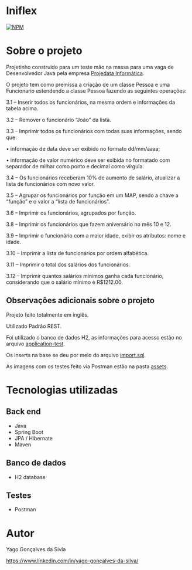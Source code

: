 # Iniflex
[![NPM](https://img.shields.io/npm/l/react)](https://github.com/YGSilva/Iniflex/blob/master/LICENCE) 

# Sobre o projeto

Projetinho construido para um teste mão na massa para uma vaga de Desenvolvedor Java pela empresa [Projedata Informática](https://www.projedata.com.br).

O projeto tem como premissa a criação de um classe Pessoa e uma Funcionario estendendo a classe Pessoa fazendo as seguintes operações: 

3.1 – Inserir todos os funcionários, na mesma ordem e informações da tabela acima.

3.2 – Remover o funcionário “João” da lista.

3.3 – Imprimir todos os funcionários com todas suas informações, sendo que:

• informação de data deve ser exibido no formato dd/mm/aaaa;

• informação de valor numérico deve ser exibida no formatado com separador de milhar como ponto e decimal como vírgula.

3.4 – Os funcionários receberam 10% de aumento de salário, atualizar a lista de funcionários com novo valor.

3.5 – Agrupar os funcionários por função em um MAP, sendo a chave a “função” e o valor a “lista de funcionários”.

3.6 – Imprimir os funcionários, agrupados por função.

3.8 – Imprimir os funcionários que fazem aniversário no mês 10 e 12.

3.9 – Imprimir o funcionário com a maior idade, exibir os atributos: nome e idade.

3.10 – Imprimir a lista de funcionários por ordem alfabética.

3.11 – Imprimir o total dos salários dos funcionários.

3.12 – Imprimir quantos salários mínimos ganha cada funcionário, considerando que o salário mínimo é R$1212.00.

## Observações adicionais sobre o projeto

Projeto feito totalmente em inglês.

Utilizado Padrão REST.

Foi utilizado o banco de dados H2, as informações para acesso estão no arquivo [application-test](https://github.com/YGSilva/Iniflex/blob/master/src/main/resources/application-test.properties).

Os inserts na base se deu por meio do arquivo [import.sql](https://github.com/YGSilva/Iniflex/blob/master/src/main/resources/import.sql).

As imagens com os testes feito via Postman estão na pasta [assets](https://github.com/YGSilva/Iniflex/tree/master/assets).

# Tecnologias utilizadas
## Back end
- Java
- Spring Boot
- JPA / Hibernate
- Maven

## Banco de dados
- H2 database

## Testes
- Postman

# Autor

Yago Gonçalves da Sivla

https://www.linkedin.com/in/yago-gonçalves-da-silva/

